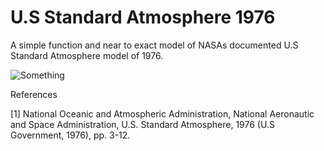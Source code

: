 # U.S Standard Atmosphere 1976 

A simple function and near to exact model of NASAs documented U.S Standard Atmosphere model of 1976. 

![Something](https://github.com/NaveenTayyebi/MATLAB-U.S-Standard-Atmosphere-1976/blob/main/Image%2011-18-20%20at%202.03%20AM%203.jpeg?raw=true)

References

[1] National Oceanic and Atmospheric Administration, National Aeronautic and Space 
    Administration, U.S. Standard Atmosphere, 1976 (U.S Government, 1976), pp. 3-12.
